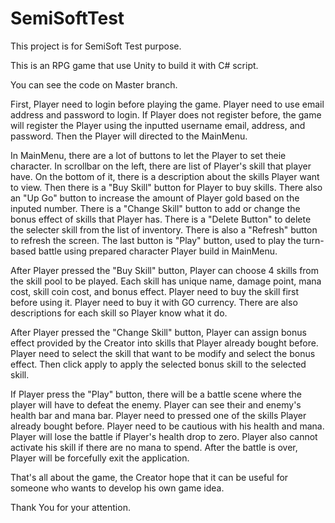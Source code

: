 # SemiSoftTest

This project is for SemiSoft Test purpose. 

This is an RPG game that use Unity to build it with C# script.

You can see the code on Master branch.

First, Player need to login before playing the game. Player need to use email address and password to login. If Player does not register before, the game will register the Player using the inputted username email, address, and password. Then the Player will directed to the MainMenu.

In MainMenu, there are a lot of buttons to let the Player to set theie character. In scrollbar on the left, there are list of Player's skill that player have. On the bottom of it, there is a description about the skills Player want to view. Then there is a "Buy Skill" button for Player to buy skills. There also an "Up Go" button to increase the amount of Player gold based on the inputed number. There is a "Change Skill" button to add or change the bonus effect of skills that Player has. There is a "Delete Button" to delete the selecter skill from the list of inventory. There is also a "Refresh" button to refresh the screen. The last button is "Play" button, used to play the turn-based battle using prepared character Player build in MainMenu.

After Player pressed the "Buy Skill" button, Player can choose 4 skills from the skill pool to be played. Each skill has unique name, damage point, mana cost, skill coin cost, and bonus effect. Player need to buy the skill first before using it. Player need to buy it with GO currency. There are also descriptions for each skill so Player know what it do.

After Player pressed the "Change Skill" button, Player can assign bonus effect provided by the Creator into skills that Player already bought before. Player need to select the skill that want to be modify and select the bonus effect. Then click apply to apply the selected bonus skill to the selected skill.

If Player press the "Play" button, there will be a battle scene where the player will have to defeat the enemy. Player can see their and enemy's health bar and mana bar. Player need to pressed one of the skills Player already bought before. Player need to be cautious with his health and mana. Player will lose the battle if Player's health drop to zero. Player also cannot activate his skill if there are no mana to spend. After the battle is over, Player will be forcefully exit the application.

That's all about the game, the Creator hope that it can be useful for someone who wants to develop his own game idea.

Thank You for your attention.
